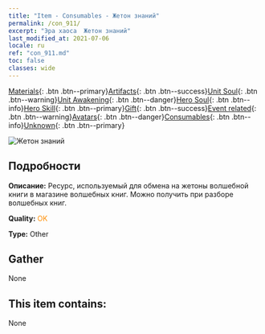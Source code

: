 ```yaml
---
title: "Item - Consumables - Жетон знаний"
permalink: /con_911/
excerpt: "Эра хаоса  Жетон знаний"
last_modified_at: 2021-07-06
locale: ru
ref: "con_911.md"
toc: false
classes: wide
---
```

 [Materials](/ItemsRU/){: .btn .btn--primary}[Artifacts](/ItemsRU/Artifacts/){: .btn .btn--success}[Unit Soul](/ItemsRU/UnitSoul/){: .btn .btn--warning}[Unit Awakening](/ItemsRU/UnitAwakening/){: .btn .btn--danger}[Hero Soul](/ItemsRU/HeroSoul/){: .btn .btn--info}[Hero Skill](/ItemsRU/HeroSkill/){: .btn .btn--primary}[Gift](/ItemsRU/Gift/){: .btn .btn--success}[Event related](/ItemsRU/Events/){: .btn .btn--warning}[Avatars](/ItemsRU/Avatars/){: .btn .btn--danger}[Consumables](/ItemsRU/Consumables/){: .btn .btn--info}[Unknown](/ItemsRU/Unknown/){: .btn .btn--primary}

 ![Жетон знаний](/images/t/i_40004.png)

## Подробности
 **Описание:** Ресурс, используемый для обмена на жетоны волшебной книги в магазине волшебных книг. Можно получить при разборе волшебных книг.

 **Quality:** <span style="color: #FF8C00">OK</span>

 **Type:** Other

## Gather

  None

## This item contains:

  None

